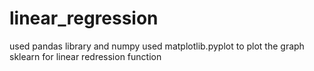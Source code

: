 # linear_regression

used pandas library and numpy
used matplotlib.pyplot to plot the graph
sklearn for linear redression function

